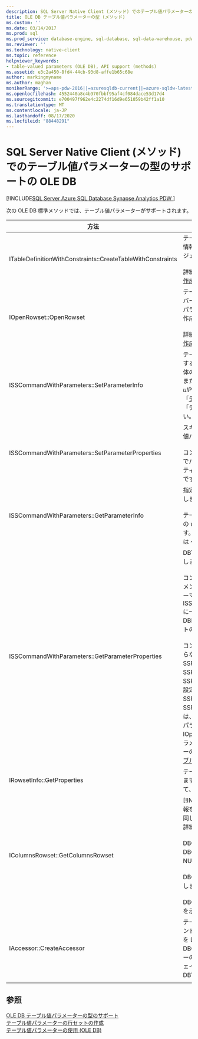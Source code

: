 ```yaml
---
description: SQL Server Native Client (メソッド) でのテーブル値パラメーターの型のサポートの OLE DB
title: OLE DB テーブル値パラメーターの型 (メソッド)
ms.custom: ''
ms.date: 03/14/2017
ms.prod: sql
ms.prod_service: database-engine, sql-database, sql-data-warehouse, pdw
ms.reviewer: ''
ms.technology: native-client
ms.topic: reference
helpviewer_keywords:
- table-valued parameters (OLE DB), API support (methods)
ms.assetid: e3c2a450-8fd4-44cb-93d8-affe1b65c68e
author: markingmyname
ms.author: maghan
monikerRange: '>=aps-pdw-2016||=azuresqldb-current||=azure-sqldw-latest||>=sql-server-2016||=sqlallproducts-allversions||>=sql-server-linux-2017||=azuresqldb-mi-current'
ms.openlocfilehash: 4552440a8c4b970fbbf95af4cf084dace53d17d4
ms.sourcegitcommit: e700497f962e4c2274df16d9e651059b42ff1a10
ms.translationtype: MT
ms.contentlocale: ja-JP
ms.lasthandoff: 08/17/2020
ms.locfileid: "88448291"
---
```

# <a name="ole-db-table-valued-parameter-type-support-in-sql-server-native-client-methods"></a>SQL Server Native Client (メソッド) でのテーブル値パラメーターの型のサポートの OLE DB
[!INCLUDE[SQL Server Azure SQL Database Synapse Analytics PDW ](../../includes/applies-to-version/sql-asdb-asdbmi-asa-pdw.md)]

  次の OLE DB 標準メソッドでは、テーブル値パラメーターがサポートされます。  
  
|方法|テーブル値パラメーターのサポート|  
|------------|-------------------------------------|  
|ITableDefinitionWithConstraints::CreateTableWithConstraints|テーブル値パラメーターの型情報がわかっており、その型情報に基づいてテーブル値パラメーターの行セット オブジェクトのインスタンスを作成する場合に使用します。<br /><br /> 詳細については、「[テーブル値パラメーターの行セットの作成](../../relational-databases/native-client-ole-db-table-valued-parameters/table-valued-parameter-rowset-creation.md)」の「静的なシナリオ」を参照してください。|  
|IOpenRowset::OpenRowset|テーブル値パラメーターの型情報がわかっておらず、サーバーから取得したメタデータ情報に基づいてテーブル値パラメーターの行セット オブジェクトのインスタンスを作成する場合に使用します。<br /><br /> 詳細については、「[テーブル値パラメーターの行セットの作成](../../relational-databases/native-client-ole-db-table-valued-parameters/table-valued-parameter-rowset-creation.md)」の「動的なシナリオ」を参照してください。|  
|ISSCommandWithParameters::SetParameterInfo|テーブル値パラメーターのコマンド パラメーターを指定するには、コンシューマーが DBPARAMBINDINFO 構造体の *pwszName* メンバーでパラメーターの型を "table" または "DBTYPE_TABLE" として指定します。 *ulParamSize* は ~ 0 に設定されます。 詳細については、「[テーブル値パラメーターを含むコマンドの実行](../../relational-databases/native-client-ole-db-table-valued-parameters/executing-commands-containing-table-valued-parameters.md)」の「テーブル値パラメーターの指定」を参照してください。|  
|ISSCommandWithParameters::SetParameterProperties|スキーマ名、型名、列の順序、既定の列など、テーブル値パラメーター固有のプロパティを設定します。<br /><br /> コンシューマーは、SSPARAMPROPS 構造体の *iOrdinal* でパラメーターの序数を指定します。 要求されるプロパティ セットは DBPROPSET_SQLSERVERPARAMETER です。|  
|ISSCommandWithParameters::GetParameterInfo|指定されたコマンドのすべてのパラメーターの型を取得します。<br /><br /> テーブル値パラメーターの場合、DBPARAMINFO 構造体の *wType* フィールドの型は DBTYPE_TABLE になります。 不明な長さを示すために、*ulParamSize* フィールドは ~0 に設定されます。|  
|ISSCommandWithParameters::GetParameterProperties|DBTYPE_TABLE 型のパラメーターの追加の型情報を取得します。<br /><br /> コンシューマーは、SSPARAMPROPS 構造体の *iOrdinal* メンバーでパラメーターの序数を指定します。 コンシューマーは、ISSCommandWithParameters::SetParameterProperties に一覧表示される DBPROPSET_SQLSERVERPARAMETER プロパティ セットのプロパティを要求できます。<br /><br /> コンシューマーではテーブル値パラメーターの型がわからないため、プロバイダーは SSPROP_PARAM_TYPE_TYPENAME、SSPROP_PARAM_TYPE_SCHEMANAME、および SSPROP_PARAM_TYPE_CATALOGNAME に正しい値を設定する必要があります。 残りのプロパティ、SSPROP_PARAM_TABLE_DEFAULT_COLUMNS および SSPROP_PARAM_TABLE_COLUMN_SORT_ORDER の値は、既定の値になります。 コンシューマーがテーブル値パラメーターの型名を検出した後、IOpenRowset::OpenRowset を使用して、テーブル値パラメーターの名前を指定してこのテーブル値パラメーターのインスタンスを作成します。 詳細については、「[テーブル値パラメーターの型探索](../../relational-databases/native-client-ole-db-table-valued-parameters/table-valued-parameter-type-discovery.md)」を参照してください。|  
|IRowsetInfo::GetProperties|テーブル値パラメーターの行セット プロパティを取得します。 コンシューマーはこれらのプロパティを使用して、バインドを最適に設定することができます。|  
|IColumnsRowset::GetColumnsRowset|[!INCLUDE[ssNoVersion](../../includes/ssnoversion-md.md)] テーブルに関するメタデータ情報を取得します。 テーブル値パラメーターの場合、この同じインターフェイスにより、次のような各列に関する詳細なメタデータ情報が提供されます。<br /><br /> DBCOLUMN_FLAGS では、DBCOLUMNFLAGS_ISNULLABLE ビットを使用して NULL 値許容を示します。<br /><br /> DBCOLUMN_ISUNIQUE では、列が ID 列かどうかを示します。<br /><br /> DBCOLUMN_COMPUTEMODE は、列が計算列かどうかを示します。|  
|IAccessor::CreateAccessor|テーブル値パラメーターの行セット オブジェクトをコマンド パラメーターにバインドするには、*wType* メンバーを DBTYPE_TABLE に設定してアクセサーを作成します。 DBOBJECT 構造体には、IID_IRowset または、*iid* メンバーのその他の有効な行セット オブジェクトのインターフェイスが含まれます。 フィールドの残りの部分は、DBTYPE_IUNKNOWN と同じように扱われます。|  
|||

## <a name="see-also"></a>参照  
 [OLE DB テーブル値パラメーターの型のサポート](../../relational-databases/native-client-ole-db-table-valued-parameters/ole-db-table-valued-parameter-type-support.md)   
 [テーブル値パラメーターの行セットの作成](../../relational-databases/native-client-ole-db-table-valued-parameters/table-valued-parameter-rowset-creation.md)   
 [テーブル値パラメーターの使用 &#40;OLE DB&#41;](../../relational-databases/native-client-ole-db-how-to/use-table-valued-parameters-ole-db.md)  
  
  
